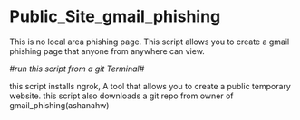 # Public_Site_gmail_phishing
This is no local area phishing page. This script allows you to create a gmail phishing page that anyone from anywhere can view.

*#run this script from a git Terminal#*

this script installs ngrok, A tool that allows you to create a public temporary website.
this script also downloads a git repo from owner of gmail_phishing(ashanahw)
